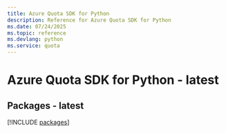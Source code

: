 ```yaml
---
title: Azure Quota SDK for Python
description: Reference for Azure Quota SDK for Python
ms.date: 07/24/2025
ms.topic: reference
ms.devlang: python
ms.service: quota
---
```

# Azure Quota SDK for Python - latest
## Packages - latest
[!INCLUDE [packages](quota-index.md)]